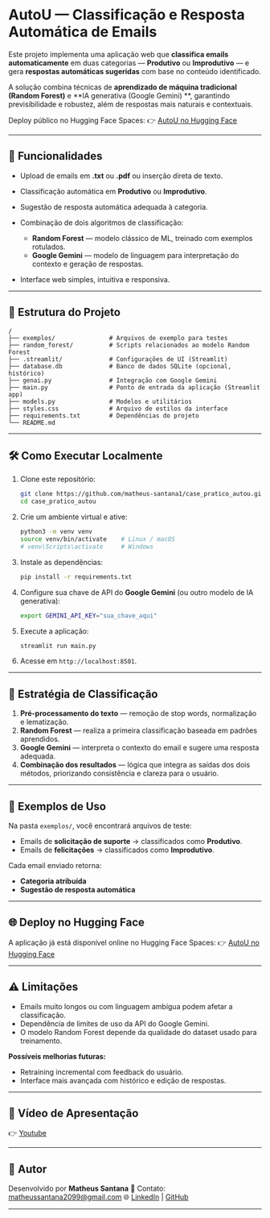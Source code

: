 # AutoU — Classificação e Resposta Automática de Emails

Este projeto implementa uma aplicação web que **classifica emails automaticamente** em duas categorias — **Produtivo**
ou **Improdutivo** — e gera **respostas automáticas sugeridas** com base no conteúdo identificado.

A solução combina técnicas de **aprendizado de máquina tradicional (Random Forest)** e **IA generativa (Google Gemini)
**, garantindo previsibilidade e robustez, além de respostas mais naturais e contextuais.

Deploy público no Hugging Face Spaces:
👉 [AutoU no Hugging Face](https://huggingface.co/spaces/matheus-santana1/autou)

---

## 🚀 Funcionalidades

* Upload de emails em **.txt** ou **.pdf** ou inserção direta de texto.
* Classificação automática em **Produtivo** ou **Improdutivo**.
* Sugestão de resposta automática adequada à categoria.
* Combinação de dois algoritmos de classificação:

    * **Random Forest** — modelo clássico de ML, treinado com exemplos rotulados.
    * **Google Gemini** — modelo de linguagem para interpretação do contexto e geração de respostas.
* Interface web simples, intuitiva e responsiva.

---

## 📂 Estrutura do Projeto

```
/
├── exemplos/               # Arquivos de exemplo para testes
├── random_forest/          # Scripts relacionados ao modelo Random Forest
├── .streamlit/             # Configurações de UI (Streamlit)
├── database.db             # Banco de dados SQLite (opcional, histórico)
├── genai.py                # Integração com Google Gemini
├── main.py                 # Ponto de entrada da aplicação (Streamlit app)
├── models.py               # Modelos e utilitários
├── styles.css              # Arquivo de estilos da interface
├── requirements.txt        # Dependências do projeto
└── README.md               
```

---

## 🛠 Como Executar Localmente

1. Clone este repositório:

   ```bash
   git clone https://github.com/matheus-santana1/case_pratico_autou.git
   cd case_pratico_autou
   ```

2. Crie um ambiente virtual e ative:

   ```bash
   python3 -m venv venv
   source venv/bin/activate    # Linux / macOS
   # venv\Scripts\activate     # Windows
   ```

3. Instale as dependências:

   ```bash
   pip install -r requirements.txt
   ```

4. Configure sua chave de API do **Google Gemini** (ou outro modelo de IA generativa):

   ```bash
   export GEMINI_API_KEY="sua_chave_aqui"
   ```

5. Execute a aplicação:

   ```bash
   streamlit run main.py
   ```

6. Acesse em `http://localhost:8501`.

---

## 🧠 Estratégia de Classificação

1. **Pré-processamento do texto** — remoção de stop words, normalização e lematização.
2. **Random Forest** — realiza a primeira classificação baseada em padrões aprendidos.
3. **Google Gemini** — interpreta o contexto do email e sugere uma resposta adequada.
4. **Combinação dos resultados** — lógica que integra as saídas dos dois métodos, priorizando consistência e clareza
   para o usuário.

---

## 🧪 Exemplos de Uso

Na pasta `exemplos/`, você encontrará arquivos de teste:

* Emails de **solicitação de suporte** → classificados como **Produtivo**.
* Emails de **felicitações** → classificados como **Improdutivo**.

Cada email enviado retorna:

* **Categoria atribuída**
* **Sugestão de resposta automática**

---

## 🌐 Deploy no Hugging Face

A aplicação já está disponível online no Hugging Face Spaces:
👉 [AutoU no Hugging Face](https://matheus-santana1-autou.hf.space/)

---

## ⚠️ Limitações

* Emails muito longos ou com linguagem ambígua podem afetar a classificação.
* Dependência de limites de uso da API do Google Gemini.
* O modelo Random Forest depende da qualidade do dataset usado para treinamento.

**Possíveis melhorias futuras:**

* Retraining incremental com feedback do usuário.
* Interface mais avançada com histórico e edição de respostas.

---

## 🎥 Vídeo de Apresentação

👉 [Youtube](https://www.youtube.com/watch?v=fPlB4Mc5YG8)

---

## 👤 Autor

Desenvolvido por **Matheus Santana**
📧 Contato: [matheussantana2099@gmail.com](mailto:matheussantana2099@gmail.com)
🌐 [LinkedIn](https://www.linkedin.com/in/matheus-santana-159ab1246/) | [GitHub](https://github.com/matheus-santana1)

---
